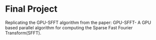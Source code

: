 
# Final Project

Replicating the GPU-SFFT algorithm from the paper: GPU-SFFT- A  GPU based parallel algorithm for computing the Sparse Fast Fourier Transform(SFFT).


